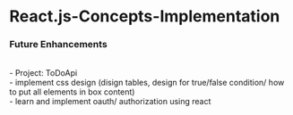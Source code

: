 # React.js-Concepts-Implementation

<h3>Future Enhancements</h3> <br/>
- Project: ToDoApi<br/>
- implement css design (disign tables, design for true/false condition/ how to put all elements in box content) <br/> 
- learn and implement oauth/ authorization using react <br/>
